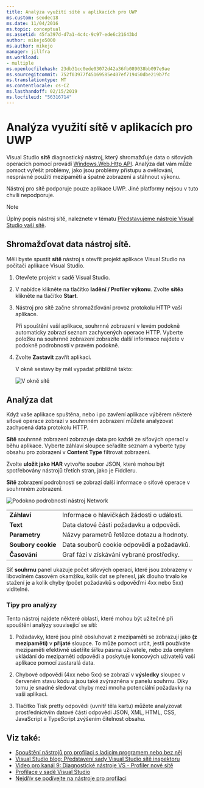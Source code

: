 ```yaml
---
title: Analýza využití sítě v aplikacích pro UWP
ms.custom: seodec18
ms.date: 11/04/2016
ms.topic: conceptual
ms.assetid: 45fa397d-d7a1-4c4c-9c97-ede6c21643bd
author: mikejo5000
ms.author: mikejo
manager: jillfra
ms.workload:
- multiple
ms.openlocfilehash: 23db31cc0ede03072d42a36fb089038bb097e9ae
ms.sourcegitcommit: 752f03977f45169585e407ef719450dbe219b7fc
ms.translationtype: MT
ms.contentlocale: cs-CZ
ms.lasthandoff: 02/15/2019
ms.locfileid: "56316714"
---
```

# <a name="analyze-network-usage-in-uwp-apps"></a>Analýza využití sítě v aplikacích pro UWP
Visual Studio **sítě** diagnostický nástroj, který shromažďuje data o síťových operacích pomocí provádí [Windows.Web.Http API](/uwp/api/windows.web.http). Analýza dat vám může pomoct vyřešit problémy, jako jsou problémy přístupu a ověřování, nesprávné použití mezipaměti a špatné zobrazení a stáhnout výkonu.

 Nástroj pro sítě podporuje pouze aplikace UWP. Jiné platformy nejsou v tuto chvíli nepodporuje.

> [!NOTE]
>  Úplný popis nástroj sítě, naleznete v tématu [Představujeme nástroje Visual Studio vaší sítě](https://devblogs.microsoft.com/visualstudio/introducing-visual-studios-network-tool/).

## <a name="collect-network-tool-data"></a>Shromažďovat data nástroj sítě.
 Měli byste spustit **sítě** nástroj s otevřít projekt aplikace Visual Studio na počítači aplikace Visual Studio.

1. Otevřete projekt v sadě Visual Studio.

2. V nabídce klikněte na tlačítko **ladění / Profiler výkonu**. Zvolte **sítě**a klikněte na tlačítko **Start**.

3. Nástroj pro sítě začne shromažďování provoz protokolu HTTP vaší aplikace.

    Při spouštění vaší aplikace, souhrnné zobrazení v levém podokně automaticky zobrazí seznam zachycených operace HTTP. Vyberte položku na souhrnné zobrazení zobrazíte další informace najdete v podokně podrobností v pravém podokně.

4. Zvolte **Zastavit** zavřít aplikaci.

   V okně sestavy by měl vypadat přibližně takto:

   ![V okně sítě](../profiling/media/network_fullwindow.png "NETWORK_FullWindow")

## <a name="analyze-data"></a>Analýza dat
 Když vaše aplikace spuštěna, nebo i po zavření aplikace výběrem některé síťové operace zobrazí v souhrnném zobrazení můžete analyzovat zachycená data protokolu HTTP.

 **Sítě** souhrnné zobrazení zobrazuje data pro každé ze síťových operací v běhu aplikace. Vyberte záhlaví sloupce seřadíte seznam a vyberte typy obsahu pro zobrazení v **Content Type** filtrovat zobrazení.

 Zvolte **uložit jako HAR** vytvořte soubor JSON, které mohou být spotřebovány nástrojů třetích stran, jako je Fiddleru.

 **Sítě** zobrazení podrobností se zobrazí další informace o síťové operace v souhrnném zobrazení.

 ![Podokno podrobností nástroj Network](../profiling/media/network_detailsviewpane.png "NETWORK_DetailsViewPane")

|||
|-|-|
|**Záhlaví**|Informace o hlavičkách žádosti o události.|
|**Text**|Data datové části požadavku a odpovědi.|
|**Parametry**|Názvy parametrů řetězce dotazu a hodnoty.|
|**Soubory cookie**|Data souborů cookie odpovědí a požadavků.|
|**Časování**|Graf fází v získávání vybrané prostředky.|

 Síť **souhrnu** panel ukazuje počet síťových operací, které jsou zobrazeny v libovolném časovém okamžiku, kolik dat se přenesl, jak dlouho trvalo ke stažení je a kolik chyby (počet požadavků s odpověďmi 4xx nebo 5xx) viditelné.

### <a name="analysis-tips"></a>Tipy pro analýzy
 Tento nástroj najdete některé oblasti, které mohou být užitečné při spouštění analýzy související se sítí:

1.  Požadavky, které jsou plně obsluhovat z mezipaměti se zobrazují jako **(z mezipaměti)** v **přijaté** sloupce. To může pomoct určit, jestli používáte mezipaměti efektivně ušetříte šířku pásma uživatele, nebo zda omylem ukládání do mezipaměti odpovědi a poskytuje koncových uživatelů vaší aplikace pomocí zastaralá data.

2.  Chybové odpovědi (4xx nebo 5xx) se zobrazí v **výsledky** sloupec v červeném stavu kódu a jsou také zvýrazněna v panelu souhrnu. Díky tomu je snadné sledovat chyby mezi mnoha potenciální požadavky na vaši aplikaci.

3.  Tlačítko Tisk pretty odpovědi (uvnitř těla kartu) můžete analyzovat prostřednictvím datové části odpovědi JSON, XML, HTML, CSS, JavaScript a TypeScript zvýšením čitelnost obsahu.

## <a name="see-also"></a>Viz také:

- [Spouštění nástrojů pro profilaci s ladicím programem nebo bez něj](../profiling/running-profiling-tools-with-or-without-the-debugger.md)
- [Visual Studio blog: Představení sady Visual Studio sítě inspektoru](http://go.microsoft.com/fwlink/?LinkId=535022)
- [Video pro kanál 9: Diagnostické nástroje VS - Profiler nové sítě](https://channel9.msdn.com/Series/ConnectOn-Demand/206)
- [Profilace v sadě Visual Studio](../profiling/index.md)
- [Nejdřív se podívejte na nástroje pro profilaci](../profiling/profiling-feature-tour.md)